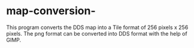 # map-conversion-
This program converts the DDS map into a Tile format of 256 pixels x 256 pixels. The png format can be converted into DDS format with the help of GIMP. 
